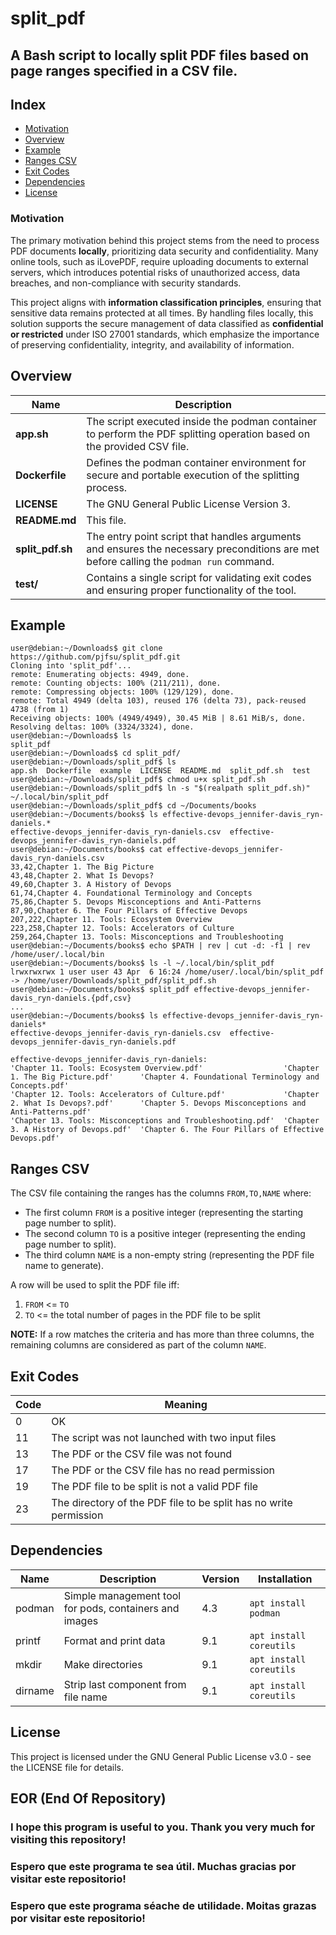 # split_pdf

## A Bash script to locally split PDF files based on page ranges specified in a CSV file.

## Index

* [Motivation](#motivation)
* [Overview](#overview)
* [Example](#example)
* [Ranges CSV](#ranges-csv)
* [Exit Codes](#exit-codes)
* [Dependencies](#dependencies)
* [License](#license)

### Motivation

The primary motivation behind this project stems from the need to process PDF documents **locally**, prioritizing data security and confidentiality. Many online tools, such as iLovePDF, require uploading documents to external servers, which introduces potential risks of unauthorized access, data breaches, and non-compliance with security standards.

This project aligns with **information classification principles**, ensuring that sensitive data remains protected at all times. By handling files locally, this solution supports the secure management of data classified as **confidential or restricted** under ISO 27001 standards, which emphasize the importance of preserving confidentiality, integrity, and availability of information.

## Overview

| Name | Description |
|---|---|
| **app\.sh** | The script executed inside the podman container to perform the PDF splitting operation based on the provided CSV file. |
| **Dockerfile** | Defines the podman container environment for secure and portable execution of the splitting process. |
| **LICENSE** | The GNU General Public License Version 3. |
| **README\.md** | This file. |
| **split_pdf\.sh** | The entry point script that handles arguments and ensures the necessary preconditions are met before calling the `podman run` command. |
| **test/** | Contains a single script for validating exit codes and ensuring proper functionality of the tool. |

## Example

```console
user@debian:~/Downloads$ git clone https://github.com/pjfsu/split_pdf.git
Cloning into 'split_pdf'...
remote: Enumerating objects: 4949, done.
remote: Counting objects: 100% (211/211), done.
remote: Compressing objects: 100% (129/129), done.
remote: Total 4949 (delta 103), reused 176 (delta 73), pack-reused 4738 (from 1)
Receiving objects: 100% (4949/4949), 30.45 MiB | 8.61 MiB/s, done.
Resolving deltas: 100% (3324/3324), done.
user@debian:~/Downloads$ ls
split_pdf
user@debian:~/Downloads$ cd split_pdf/
user@debian:~/Downloads/split_pdf$ ls
app.sh  Dockerfile  example  LICENSE  README.md  split_pdf.sh  test
user@debian:~/Downloads/split_pdf$ chmod u+x split_pdf.sh 
user@debian:~/Downloads/split_pdf$ ln -s "$(realpath split_pdf.sh)" ~/.local/bin/split_pdf
user@debian:~/Downloads/split_pdf$ cd ~/Documents/books
user@debian:~/Documents/books$ ls effective-devops_jennifer-davis_ryn-daniels.*
effective-devops_jennifer-davis_ryn-daniels.csv  effective-devops_jennifer-davis_ryn-daniels.pdf
user@debian:~/Documents/books$ cat effective-devops_jennifer-davis_ryn-daniels.csv 
33,42,Chapter 1. The Big Picture
43,48,Chapter 2. What Is Devops?
49,60,Chapter 3. A History of Devops
61,74,Chapter 4. Foundational Terminology and Concepts
75,86,Chapter 5. Devops Misconceptions and Anti-Patterns
87,90,Chapter 6. The Four Pillars of Effective Devops
207,222,Chapter 11. Tools: Ecosystem Overview
223,258,Chapter 12. Tools: Accelerators of Culture
259,264,Chapter 13. Tools: Misconceptions and Troubleshooting
user@debian:~/Documents/books$ echo $PATH | rev | cut -d: -f1 | rev
/home/user/.local/bin
user@debian:~/Documents/books$ ls -l ~/.local/bin/split_pdf 
lrwxrwxrwx 1 user user 43 Apr  6 16:24 /home/user/.local/bin/split_pdf -> /home/user/Downloads/split_pdf/split_pdf.sh
user@debian:~/Documents/books$ split_pdf effective-devops_jennifer-davis_ryn-daniels.{pdf,csv}
...
user@debian:~/Documents/books$ ls effective-devops_jennifer-davis_ryn-daniels*
effective-devops_jennifer-davis_ryn-daniels.csv  effective-devops_jennifer-davis_ryn-daniels.pdf

effective-devops_jennifer-davis_ryn-daniels:
'Chapter 11. Tools: Ecosystem Overview.pdf'                  'Chapter 1. The Big Picture.pdf'      'Chapter 4. Foundational Terminology and Concepts.pdf'
'Chapter 12. Tools: Accelerators of Culture.pdf'             'Chapter 2. What Is Devops?.pdf'      'Chapter 5. Devops Misconceptions and Anti-Patterns.pdf'
'Chapter 13. Tools: Misconceptions and Troubleshooting.pdf'  'Chapter 3. A History of Devops.pdf'  'Chapter 6. The Four Pillars of Effective Devops.pdf'
```

## Ranges CSV

The CSV file containing the ranges has the columns `FROM,TO,NAME` where:
- The first column `FROM` is a positive integer (representing the starting page number to split).
- The second column `TO` is a positive integer (representing the ending page number to split).
- The third column `NAME` is a non-empty string (representing the PDF file name to generate).

A row will be used to split the PDF file iff:
1. `FROM` <= `TO`
2. `TO` <= the total number of pages in the PDF file to be split

__NOTE:__ If a row matches the criteria and has more than three columns, the remaining columns are considered as part of the column `NAME`.

## Exit Codes

|Code|Meaning|
|---|---|
|0|OK|
|11|The script was not launched with two input files|
|13|The PDF or the CSV file was not found|
|17|The PDF or the CSV file has no read permission|
|19|The PDF file to be split is not a valid PDF file|
|23|The directory of the PDF file to be split has no write permission|

## Dependencies

|Name|Description|Version|Installation|
|---|---|---|---|
|podman|Simple management tool for pods, containers and images|4.3|`apt install podman`
|printf|Format and print data|9.1|`apt install coreutils`
|mkdir|Make directories|9.1|`apt install coreutils`
|dirname|Strip last component from file name|9.1|`apt install coreutils`

## License

This project is licensed under the GNU General Public License v3.0 - see the LICENSE file for details.

## EOR (End Of Repository)

### I hope this program is useful to you. Thank you very much for visiting this repository!
### Espero que este programa te sea útil. Muchas gracias por visitar este repositorio!
### Espero que este programa séache de utilidade. Moitas grazas por visitar este repositorio!
